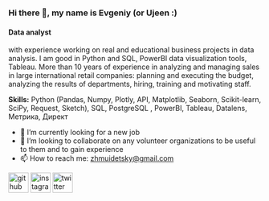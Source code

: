 ### Hi there 👋, my name is Evgeniy (or Ujeen :)
#### Data analyst 
with experience working on real and educational business projects in data analysis. I am good in Python and SQL, PowerBI data visualization tools, Tableau. More than 10 years of experience in analyzing and managing sales in large international retail companies: planning and executing the budget, analyzing the results of departments, hiring, training and motivating staff.

**Skills:** Python (Pandas, Numpy, Plotly, API, Matplotlib, Seaborn, Scikit-learn,  SciPy, Request, Sketch),  SQL, PostgreSQL , PowerBI, Tableau, Datalens, Метрика, Директ

- 🔭 I’m currently looking for a new job
- 👯 I’m looking to collaborate on any volunteer organizations to be useful to them and to gain experience 
- 📫 How to reach me: zhmuidetsky@gmail.com 


[<img src='https://cdn.jsdelivr.net/npm/simple-icons@3.0.1/icons/github.svg' alt='github' height='40'>](https://github.com/Zhmuidetsky)  [<img src='https://cdn.jsdelivr.net/npm/simple-icons@3.0.1/icons/instagram.svg' alt='instagram' height='40'>](https://www.instagram.com/evgeny.zhmuidetsky/)  [<img src='https://cdn.jsdelivr.net/npm/simple-icons@3.0.1/icons/twitter.svg' alt='twitter' height='40'>](https://twitter.com/@zhmuidetsky)  


